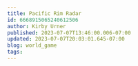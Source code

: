 ```yaml
---
title: Pacific Rim Radar
id: 6668915065240612506
author: Kirby Urner
published: 2023-07-07T13:46:00.006-07:00
updated: 2023-07-07T20:03:01.645-07:00
blog: world_game
tags: 
---
```


